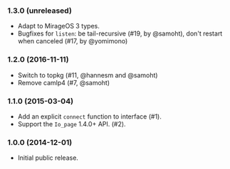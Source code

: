 ### 1.3.0 (unreleased)

- Adapt to MirageOS 3 types.
- Bugfixes for `listen`: be tail-recursive (#19, by @samoht), don't restart when canceled (#17, by @yomimono)

### 1.2.0 (2016-11-11)

- Switch to topkg (#11, @hannesm and @samoht)
- Remove camlp4 (#7, @samoht)

### 1.1.0 (2015-03-04)

- Add an explicit `connect` function to interface (#1).
- Support the `Io_page` 1.4.0+ API. (#2).

### 1.0.0 (2014-12-01)

- Initial public release.
